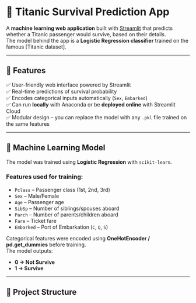 # 🚢 Titanic Survival Prediction App  

A **machine learning web application** built with [Streamlit](https://streamlit.io/) that predicts whether a Titanic passenger would survive, based on their details.  
The model behind the app is a **Logistic Regression classifier** trained on the famous [Titanic dataset].  

---

## 📌 Features
✅ User-friendly web interface powered by Streamlit  
✅ Real-time predictions of survival probability  
✅ Encodes categorical inputs automatically (`Sex`, `Embarked`)  
✅ Can run **locally** with Anaconda or be **deployed online** with Streamlit Cloud  
✅ Modular design – you can replace the model with any `.pkl` file trained on the same features  

---

## 🧠 Machine Learning Model
The model was trained using **Logistic Regression** with `scikit-learn`.  

### Features used for training:
- `Pclass` – Passenger class (1st, 2nd, 3rd)  
- `Sex` – Male/Female  
- `Age` – Passenger age  
- `SibSp` – Number of siblings/spouses aboard  
- `Parch` – Number of parents/children aboard  
- `Fare` – Ticket fare  
- `Embarked` – Port of Embarkation (`C`, `Q`, `S`)  

Categorical features were encoded using **OneHotEncoder / pd.get_dummies** before training.  
The model outputs:  
- **0 → Not Survive**  
- **1 → Survive**  

---

## 📂 Project Structure

